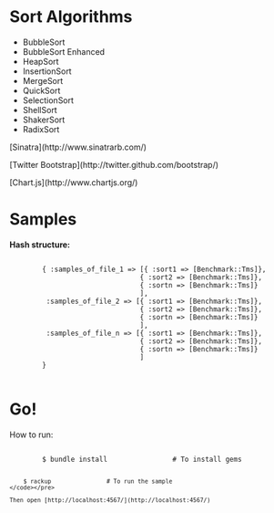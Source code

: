 Sort Algorithms
====
<p>
	<ul>
		<li>BubbleSort</li>
		<li>BubbleSort Enhanced</li>
		<li>HeapSort</li>
		<li>InsertionSort</li>
		<li>MergeSort</li>
		<li>QuickSort</li>
		<li>SelectionSort</li>
		<li>ShellSort</li>
		<li>ShakerSort</li>
		<li>RadixSort</li>
	</ul>
</p>

<p>[Sinatra](http://www.sinatrarb.com/)</p>
<p>[Twitter Bootstrap](http://twitter.github.com/bootstrap/)</p>
<p>[Chart.js](http://www.chartjs.org/)</p>

Samples
===

<p>
	<b>Hash structure:</b>
	<pre><code>
		{ :samples_of_file_1 => [{ :sort1 => [Benchmark::Tms]},
								{ :sort2 => [Benchmark::Tms]},
								{ :sortn => [Benchmark::Tms]}
								],
		 :samples_of_file_2 => [{ :sort1 => [Benchmark::Tms]},
								{ :sort2 => [Benchmark::Tms]},
								{ :sortn => [Benchmark::Tms]}
								],
		 :samples_of_file_n => [{ :sort1 => [Benchmark::Tms]},
								{ :sort2 => [Benchmark::Tms]},
								{ :sortn => [Benchmark::Tms]}
								]
		}
	</code></pre>
</p>

Go!
===

<p>
	How to run:
	<pre><code>
		$ bundle install				# To install gems

		$ rackup 				# To run the sample
	</code></pre>
	
	Then open [http://localhost:4567/](http://localhost:4567/)
</p>